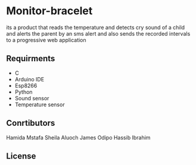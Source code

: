 # Monitor-bracelet
its a product that reads the temperature and detects cry sound of a child and alerts the parent by an sms alert and also sends the recorded intervals to a progressive web application 

## Requirments 
+ C
+ Arduino IDE
+ Esp8266
+ Python
+ Sound sensor
+ Temperature sensor

## Conrtibutors 
Hamida Mstafa 
Sheila Aluoch
James Odipo
Hassib Ibrahim 

## License

